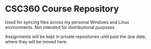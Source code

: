 # CSC360 Course Repository

Used for syncing files across my personal Windows and Linux environments. Not intended for distributional purposes.

Assignments will be kept in private repositories until past the due date, where they will be moved here.
